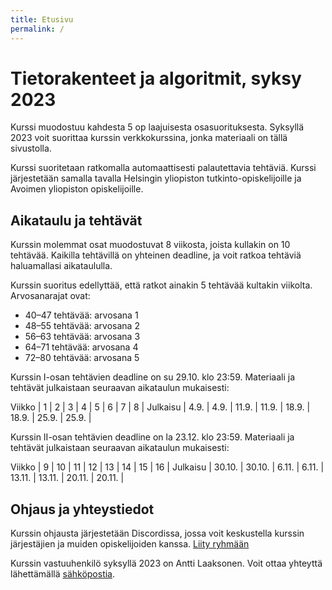 ```yaml
---
title: Etusivu
permalink: /
---
```

    
# Tietorakenteet ja algoritmit, syksy 2023

Kurssi muodostuu kahdesta 5 op laajuisesta osasuorituksesta. Syksyllä 2023 voit suorittaa kurssin verkkokurssina, jonka materiaali on tällä sivustolla.

Kurssi suoritetaan ratkomalla automaattisesti palautettavia tehtäviä. Kurssi järjestetään samalla tavalla Helsingin yliopiston tutkinto-opiskelijoille ja Avoimen yliopiston opiskelijoille.

## Aikataulu ja tehtävät

Kurssin molemmat osat muodostuvat 8 viikosta, joista kullakin on 10 tehtävää. Kaikilla tehtävillä on yhteinen deadline, ja voit ratkoa tehtäviä haluamallasi aikataululla.

Kurssin suoritus edellyttää, että ratkot ainakin 5 tehtävää kultakin viikolta. Arvosanarajat ovat:

* 40–47 tehtävää: arvosana 1
* 48–55 tehtävää: arvosana 2
* 56–63 tehtävää: arvosana 3
* 64–71 tehtävää: arvosana 4
* 72–80 tehtävää: arvosana 5

Kurssin I-osan tehtävien deadline on su 29.10. klo 23:59. Materiaali ja tehtävät julkaistaan seuraavan aikataulun mukaisesti:

Viikko | 1 | 2 | 3 | 4 | 5 | 6 | 7 | 8 |
Julkaisu | 4.9. | 4.9. | 11.9. | 11.9. | 18.9. | 18.9. | 25.9. | 25.9. |

Kurssin II-osan tehtävien deadline on la 23.12. klo 23:59. Materiaali ja tehtävät julkaistaan seuraavan aikataulun mukaisesti:

Viikko | 9 | 10 | 11 | 12 | 13 | 14 | 15 | 16 |
Julkaisu | 30.10. | 30.10. | 6.11. | 6.11. | 13.11. | 13.11. | 20.11. | 20.11. |

## Ohjaus ja yhteystiedot

Kurssin ohjausta järjestetään Discordissa, jossa voit keskustella kurssin järjestäjien ja muiden opiskelijoiden kanssa. [Liity ryhmään](https://study.cs.helsinki.fi/discord/join/tira)

Kurssin vastuuhenkilö syksyllä 2023 on Antti Laaksonen. Voit ottaa yhteyttä lähettämällä [sähköpostia](mailto:ahslaaks@cs.helsinki.fi).
